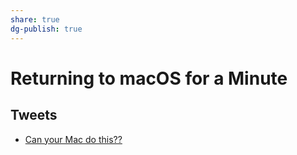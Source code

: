 ```yaml
---
share: true
dg-publish: true
---
```

# Returning to macOS for a Minute

## Tweets
- [Can your Mac do this??](https://twitter.com/World0fEcho/status/1480664782415876098)